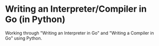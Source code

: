 # Writing an Interpreter/Compiler in Go (in Python)

Working through "Writing an Interpreter in Go" and "Writing a Compiler in Go" using Python.